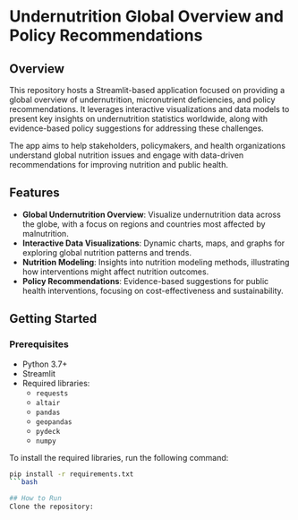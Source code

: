# Undernutrition Global Overview and Policy Recommendations

## Overview

This repository hosts a Streamlit-based application focused on providing a global overview of undernutrition, micronutrient deficiencies, and policy recommendations. It leverages interactive visualizations and data models to present key insights on undernutrition statistics worldwide, along with evidence-based policy suggestions for addressing these challenges.

The app aims to help stakeholders, policymakers, and health organizations understand global nutrition issues and engage with data-driven recommendations for improving nutrition and public health.

## Features

- **Global Undernutrition Overview**: Visualize undernutrition data across the globe, with a focus on regions and countries most affected by malnutrition.
- **Interactive Data Visualizations**: Dynamic charts, maps, and graphs for exploring global nutrition patterns and trends.
- **Nutrition Modeling**: Insights into nutrition modeling methods, illustrating how interventions might affect nutrition outcomes.
- **Policy Recommendations**: Evidence-based suggestions for public health interventions, focusing on cost-effectiveness and sustainability.
  
## Getting Started

### Prerequisites

- Python 3.7+
- Streamlit
- Required libraries:
  - `requests`
  - `altair`
  - `pandas`
  - `geopandas`
  - `pydeck`
  - `numpy`

To install the required libraries, run the following command:

```bash
pip install -r requirements.txt
```bash

## How to Run
Clone the repository:
